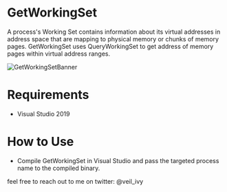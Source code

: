 
# GetWorkingSet

A process's Working Set contains information about its virtual addresses in address space that are mapping to physical memory or chunks of memory pages.
GetWorkingSet uses QueryWorkingSet to get address of memory pages within virtual address ranges.

![GetWorkingSetBanner](https://user-images.githubusercontent.com/90290279/160922427-bd92fe47-490f-44b3-8998-dac4bce35c17.PNG)

# Requirements
- Visual Studio 2019

# How to Use
- Compile GetWorkingSet in Visual Studio and pass the targeted process name to the compiled binary.

feel free to reach out to me on twitter: @veil_ivy

